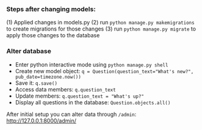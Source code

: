 ### Steps after changing models:
(1) Applied changes in models.py
(2) run `python manage.py makemigrations` to create migrations for those changes
(3) run `python manage.py migrate` to apply those changes to the database


### Alter database
* Enter python interactive mode using `python manage.py shell`
* Create new model object: `q = Question(question_text="What's new?", pub_date=timezone.now())`
* Save it: `q.save()`
* Access data members: `q.question_text`
* Update members: `q.question_text = "What's up?"`
* Display all questions in the database: `Question.objects.all()`

After initial setup you can alter data through `/admin`: http://127.0.0.1:8000/admin/

